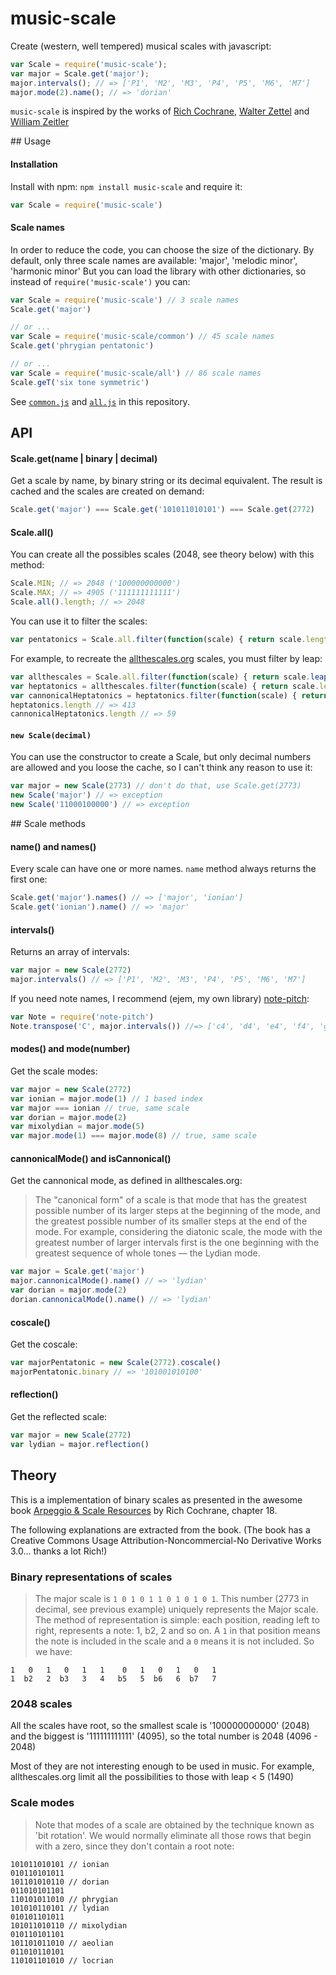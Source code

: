 # music-scale

Create (western, well tempered) musical scales with javascript:

```js
var Scale = require('music-scale');
var major = Scale.get('major');
major.intervals(); // => ['P1', 'M2', 'M3', 'P4', 'P5', 'M6', 'M7']
major.mode(2).name(); // => 'dorian'
```

`music-scale` is inspired by the works of [Rich Cochrane](http://cochranemusic.com), [Walter Zettel](http://www.muzuu.org/new_life/pics/simpleblog/scales/scalesadvice.html) and [William Zeitler](http://www.allthescales.org/)

## Usage

#### Installation

Install with npm: `npm install music-scale` and require it:

```js
var Scale = require('music-scale')
```

#### Scale names

In order to reduce the code, you can choose the size of the dictionary.
By default, only three scale names are available: 'major', 'melodic minor', 'harmonic minor'
But you can load the library with other dictionaries, so instead of `require('music-scale')` you can:

```js
var Scale = require('music-scale') // 3 scale names
Scale.get('major')

// or ...
var Scale = require('music-scale/common') // 45 scale names
Scale.get('phrygian pentatonic')

// or ...
var Scale = require('music-scale/all') // 86 scale names
Scale.geT('six tone symmetric')
```

See [`common.js`](https://github.com/danigb/music-scale/blob/master/common.js) and
[`all.js`](https://github.com/danigb/music-scale/blob/master/all.js) in this repository.

## API

#### Scale.get(name | binary | decimal)

Get a scale by name, by binary string or its decimal equivalent.
The result is cached and the scales are created on demand:

```js
Scale.get('major') === Scale.get('101011010101') === Scale.get(2772)
```

#### Scale.all()

You can create all the possibles scales (2048, see theory below) with this method:

```js
Scale.MIN; // => 2048 ('100000000000')
Scale.MAX; // => 4905 ('111111111111')
Scale.all().length; // => 2048
```

You can use it to filter the scales:

```js
var pentatonics = Scale.all.filter(function(scale) { return scale.length === 5 })
```

For example, to recreate the [allthescales.org](http://allthescales.org) scales,
you must filter by leap:

```js
var allthescales = Scale.all.filter(function(scale) { return scale.leap() < 5 })
var heptatonics = allthescales.filter(function(scale) { return scale.length === 7 })
var cannonicalHeptatonics = heptatonics.filter(function(scale) { return scale.isCannonical() })
heptatonics.length // => 413
cannonicalHeptatonics.length // => 59
```

#### `new Scale(decimal)`

You can use the constructor to create a Scale, but only decimal numbers are allowed
and you loose the cache, so I can't think any reason to use it:

```js
var major = new Scale(2773) // don't do that, use Scale.get(2773)
new Scale('major') // => exception
new Scale('11000100000') // => exception
```

## Scale methods

#### name() and names()

Every scale can have one or more names. `name` method always returns the first one:

```js
Scale.get('major').names() // => ['major', 'ionian']
Scale.get('ionian').name() // => 'major'
```

#### intervals()

Returns an array of intervals:

```js
var major = new Scale(2772)
major.intervals() // => ['P1', 'M2', 'M3', 'P4', 'P5', 'M6', 'M7']
```

If you need note names, I recommend (ejem, my own library) [note-pitch](http://github.com/danigb/note-pitch):

```js
var Note = require('note-pitch')
Note.transpose('C', major.intervals()) //=> ['c4', 'd4', 'e4', 'f4', 'g4', 'a4', 'b4']
```

#### modes() and mode(number)

Get the scale modes:

```js
var major = new Scale(2772)
var ionian = major.mode(1) // 1 based index
var major === ionian // true, same scale
var dorian = major.mode(2)
var mixolydian = major.mode(5)
var major.mode(1) === major.mode(8) // true, same scale
```

#### cannonicalMode() and isCannonical()

Get the cannonical mode, as defined in allthescales.org:

> The "canonical form" of a scale is that mode that has the greatest possible number of its larger steps at the beginning of the mode, and the greatest possible number of its smaller steps at the end of the mode. For example, considering the diatonic scale, the mode with the greatest number of larger intervals first is the one beginning with the greatest sequence of whole tones — the Lydian mode.

```js
var major = Scale.get('major')
major.cannonicalMode().name() // => 'lydian'
var dorian = major.mode(2)
dorian.cannonicalMode().name() // => 'lydian'
```

#### coscale()

Get the coscale:

```js
var majorPentatonic = new Scale(2772).coscale()
majorPentatonic.binary // => '101001010100'
```

#### reflection()

Get the reflected scale:

```js
var major = new Scale(2772)
var lydian = major.reflection()
```

## Theory

This is a implementation of binary scales as presented in the awesome book [Arpeggio & Scale Resources](https://archive.org/details/ScaleAndArpeggioResourcesAGuitarEncyclopedia) by Rich Cochrane, chapter 18.

The following explanations are extracted from the book. (The book has a Creative Commons Usage Attribution-Noncommercial-No Derivative Works 3.0... thanks a lot Rich!)

### Binary representations of scales

> The major scale is `1 0 1 0 1 1 0 1 0 1 0 1`. This number (2773 in decimal, see previous example) uniquely represents the Major scale. The method of representation is simple: each position, reading left to right, represents a note: 1, b2, 2 and so on. A `1` in that position means the note is included in the scale and a `0` means it is not included. So we have:

```
1   0   1   0   1   1    0   1   0   1   0   1
1  b2   2  b3   3   4   b5   5  b6   6  b7   7
```

### 2048 scales

All the scales have root, so the smallest scale is '100000000000' (2048) and
the biggest is '111111111111' (4095), so the total number is 2048 (4096 - 2048)

Most of they are not interesting enough to be used in music.
For example, allthescales.org limit all the possibilities to those with leap < 5 (1490)

### Scale modes

> Note that modes of a scale are obtained by the technique known as 'bit rotation'. We would normally eliminate all those rows that begin with a zero, since they don't contain a root note:

```
101011010101 // ionian
010110101011
101101010110 // dorian
011010101101
110101011010 // phrygian
101010110101 // lydian
010101101011
101011010110 // mixolydian
010110101101
101101011010 // aeolian
011010110101
110101101010 // locrian
```
